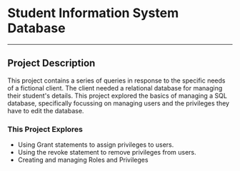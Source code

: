 # Student Information System Database
--------------

## Project Description
This project contains a series of queries in response to the specific needs of a fictional client. The client needed a relational database for managing their student's details. This project explored the basics of managing a SQL database, specifically focussing on managing users and the privileges they have to edit the database.

### This Project Explores
- Using Grant statements to assign privileges to users.
- Using the revoke statement to remove privileges from users.
- Creating and managing Roles and Privileges
